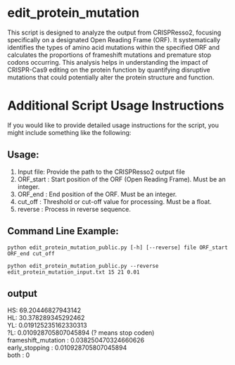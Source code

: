 # edit_protein_mutation
This script is designed to analyze the output from CRISPResso2, focusing specifically on a designated Open Reading Frame (ORF). It systematically identifies the types of amino acid mutations within the specified ORF and calculates the proportions of frameshift mutations and premature stop codons occurring. This analysis helps in understanding the impact of CRISPR-Cas9 editing on the protein function by quantifying disruptive mutations that could potentially alter the protein structure and function.
# Additional Script Usage Instructions
If you would like to provide detailed usage instructions for the script, you might include something like the following:
## Usage:
  1. Input file: Provide the path to the CRISPResso2 output file
  2. ORF_start : Start position of the ORF (Open Reading Frame). Must be an integer.
  3. ORF_end : End position of the ORF. Must be an integer.
  4. cut_off : Threshold or cut-off value for processing. Must be a float.
  5. reverse : Process in reverse sequence.
## Command Line Example:
  `python edit_protein_mutation_public.py [-h] [--reverse] file ORF_start ORF_end cut_off`
  
  `python edit_protein_mutation_public.py --reverse edit_protein_mutation_input.txt 15 21 0.01 `
## output
  HS: 69.20446827943142  
  HL: 30.378289345292462  
  YL: 0.019125235162330313  
  ?L: 0.010928705807045894  (? means stop coden)  
  frameshift_mutation : 0.038250470324660626  
  early_stopping : 0.010928705807045894  
  both : 0  
